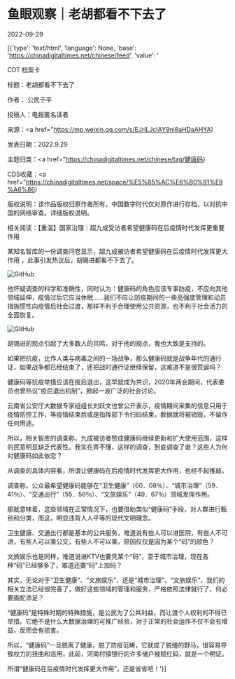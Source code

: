 # 鱼眼观察｜老胡都看不下去了

2022-09-29

[{'type': 'text/html', 'language': None, 'base': 'https://chinadigitaltimes.net/chinese/feed', 'value': '

CDT 档案卡

标题：老胡都看不下去了

作者： 公民于平

投稿人：电报匿名读者

来源：<a href="https://mp.weixin.qq.com/s/EJrlLJcIAY9ni8aHDaAHYA)

发表日期：2022.9.29

主题归类：<a href="https://chinadigitaltimes.net/chinese/tag/健康码)

CDS收藏：<a href="https://chinadigitaltimes.net/space/%E5%85%AC%E6%B0%91%E9%A6%86)

版权说明：该作品版权归原作者所有。中国数字时代仅对原作进行存档，以对抗中国的网络审查。详细版权说明。





相关阅读：【重温】国家治理｜超九成受访者希望健康码在后疫情时代发挥更重要作用

某知名智库的一份调查问卷显示，超九成被访者希望健康码在后疫情时代发挥更大作用 ，此事引发热议后，胡锡进都看不下去了。

![GitHub](https://chinadigitaltimes.net/chinese/files/2022/09/post-687656-63356bec4d698.)

他怀疑调查的科学和准确性，同时认为：健康码的角色应该专事防疫，不应向其他领域延伸，疫情过后它应当休眠……我们不应让防疫期间的一些高强度管理和动员措施惯性向疫情后社会过渡，那样不利于合理使用公共资源，也不利于社会活力的全面恢复。

![GitHub](https://chinadigitaltimes.net/chinese/files/2022/09/post-687656-63356bec5b868.)

胡锡进的观点引起了大多数人的共鸣，对于他的观点，我也大致是支持的。

如果把抗疫，比作人类与病毒之间的一场战争，那么健康码就是战争年代的通行证，如果战争都已经结束了，还把战时通行证继续保留，这难道不是很荒诞吗？

健康码等抗疫举措应该在疫后退出，这早就成为共识，2020年两会期间，代表委员也曾热议“疫后退出机制”，掀起一波广泛的社会讨论。

云南省公安厅大数据专家组组长刘跃文也曾公开表示，疫情期间采集的信息只用于疫情防控工作，等疫情结束后或是指挥部下令扫码结束，数据就将被销毁，不留作任何用途。

所以，相关智库的调查称，九成被访者赞成健康码继续更新和扩大使用范围，这样的民意明显缺乏代表性。我实在弄不懂，这样的调查，到底调查了谁？这些人为何对健康码如此依恋？

从调查的具体内容看，所谓让健康码在后疫情时代发挥更大作用，也经不起推敲。

调查称，公众最希望健康码能够在“卫生健康”（60．08％）、“城市治理”（59．41％）、“交通出行”（55．58％）、“文旅娱乐”（49．67％）领域发挥作用。

那就意味着，这些领域在正常情况下，也要借助类似“健康码”手段，对人群进行甄别和分类，而这，明显违背人人平等的现代文明理念。

卫生健康、交通出行都是基本的公共服务，难道说有些人可以进医院，有些人不可进，有些人可以乘公交，有些人不可以乘，原因仅仅是因为某个“码”的颜色？

文旅娱乐也是同样，难道说进KTV也要凭某个“码”，至于城市治理，现在各种“码”已经够多了，难道还要“码”上加码？

其实，无论对于“卫生健康”、“文旅娱乐”，还是“城市治理”、“文旅娱乐”，我们的相关立法已经很完善了，做好这些领域的管理和服务，严格依照法律就行了，何必要画蛇添足？

“健康码”是特殊时期的特殊措施，是公民为了公共利益，而让渡个人权利的不得已举措。它绝不是什么大数据治理的可推广经验，对于正常的社会运作不仅不会有增益，反而会有损害。

所以，“健康码”一旦脱离了健康，脱了防疫范畴，它就成了脱缰的野马，很容易导致权力的扭曲和滥用，此前，河南村镇银行的许多储户被赋红码，就是一个明证。

所谓“健康码在后疫情时代发挥更大作用”，还是省省吧！'}]